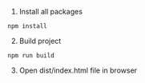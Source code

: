 1. Install all packages
```
npm install
```
2. Build project
```
npm run build
```
3. Open dist/index.html file in browser
